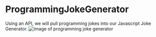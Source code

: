 # ProgrammingJokeGenerator
Using an API, we will pull programming jokes into our Javascript Joke Generator.
![image of programming joke generator](https://github.com/dannythompson901/ProgrammingJokeGenerator/blob/main/imageOfGenerator.png)

